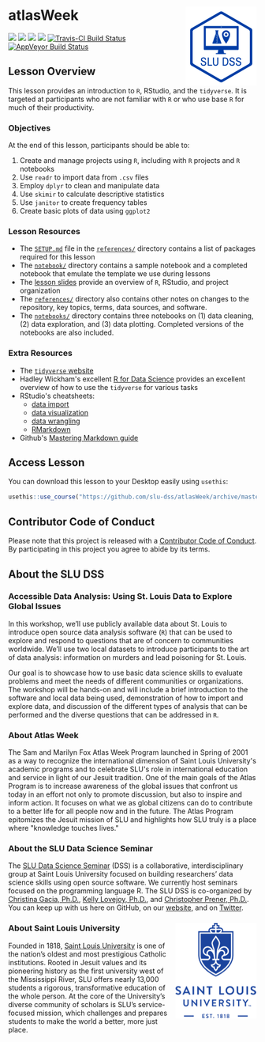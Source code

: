# atlasWeek <img src="/img/logo.png" align="right" />
[![](https://img.shields.io/badge/seminar-atlas%20week-brightgreen.svg)](https://github.com/slu-dss/atlasWeek/)
[![](https://img.shields.io/badge/lesson%20status-stable-brightgreen.svg)](https://github.com/slu-dss/atlasWeek/)
[![](https://img.shields.io/github/release/slu-dss/atlasWeek.svg?label=version)](https://github.com/slu-dss/atlasWeek/releases)
[![](https://img.shields.io/github/last-commit/slu-dss/atlasWeek.svg)](https://github.com/slu-dss/atlasWeek/commits/master)
[![Travis-CI Build Status](https://travis-ci.org/slu-dss/atlasWeek.svg?branch=master)](https://travis-ci.org/slu-dss/atlasWeek)
[![AppVeyor Build Status](https://ci.appveyor.com/api/projects/status/github/slu-dss/atlasWeek?branch=master&svg=true)](https://ci.appveyor.com/project/chris-prener/atlasWeek)

## Lesson Overview
This lesson provides an introduction to `R`, RStudio, and the `tidyverse`. It is targeted at participants who are not familiar with `R` or who use base `R` for much of their productivity.

### Objectives
At the end of this lesson, participants should be able to:

1. Create and manage projects using `R`, including with `R` projects and `R` notebooks
2. Use `readr` to import data from `.csv` files
3. Employ `dplyr` to clean and manipulate data
4. Use `skimir` to calculate descriptive statistics
5. Use `janitor` to create frequency tables
6. Create basic plots of data using `ggplot2`

### Lesson Resources
* The [`SETUP.md`](/references/SETUP.md) file in the [`references/`](/references) directory contains a list of packages required for this lesson
* The [`notebook/`](/notebook) directory contains a sample notebook and a completed notebook that emulate the template we use during lessons
* The [lesson slides](https://slu-dss.github.io/atlasWeek/) provide an overview of `R`, RStudio, and project organization
* The [`references/`](/references) directory also contains other notes on changes to the repository, key topics, terms, data sources, and software.
* The [`notebooks/`](/notebooks) directory contains three notebooks on (1) data cleaning, (2) data exploration, and (3) data plotting. Completed versions of the notebooks are also included.

### Extra Resources
* The [`tidyverse` website](http://tidyverse.org)
* Hadley Wickham's excellent [R for Data Science](http://r4ds.had.co.nz) provides an excellent overview of how to use the `tidyverse` for various tasks
* RStudio's cheatsheets:
    * [data import](https://github.com/rstudio/cheatsheets/raw/master/data-import.pdf)
    * [data visualization](https://github.com/rstudio/cheatsheets/raw/master/data-visualization-2.1.pdf)
    * [data wrangling](https://github.com/rstudio/cheatsheets/raw/master/data-transformation.pdf)
    * [RMarkdown](https://github.com/rstudio/cheatsheets/raw/master/rmarkdown-2.0.pdf)
* Github's [Mastering Markdown guide](https://guides.github.com/features/mastering-markdown/)

## Access Lesson
You can download this lesson to your Desktop easily using `usethis`:

```r
usethis::use_course("https://github.com/slu-dss/atlasWeek/archive/master.zip")
```

## Contributor Code of Conduct
Please note that this project is released with a [Contributor Code of Conduct](.github/CODE_OF_CONDUCT.md). By participating in this project you agree to abide by its terms.

## About the SLU DSS
### Accessible Data Analysis: Using St. Louis Data to Explore Global Issues
In this workshop, we’ll use publicly available data about St. Louis to introduce open source data analysis software (`R`) that can be used to explore and respond to questions that are of concern to communities worldwide. We’ll use two local datasets to introduce participants to the art of data analysis: information on murders and lead poisoning for St. Louis.

Our goal is to showcase how to use basic data science skills to evaluate problems and meet the needs of different communities or organizations. The workshop will be hands-on and will include a brief introduction to the software and local data being used, demonstration of how to import and explore data, and discussion of the different types of analysis that can be performed and the diverse questions that can be addressed in `R`.

### About Atlas Week
The Sam and Marilyn Fox Atlas Week Program launched in Spring of 2001 as a way to recognize the international dimension of Saint Louis University's academic programs and to celebrate SLU's role in international education and service in light of our Jesuit tradition. One of the main goals of the Atlas Program is to increase awareness of the global issues that confront us today in an effort not only to promote discussion, but also to inspire and inform action. It focuses on what we as global citizens can do to contribute to a better life for all people now and in the future. The Atlas Program epitomizes the Jesuit mission of SLU and highlights how SLU truly is a place where "knowledge touches lives."

### About the SLU Data Science Seminar
The [SLU Data Science Seminar](https://slu-dss.githb.io) (DSS) is a collaborative, interdisciplinary group at Saint Louis University focused on building researchers’ data science skills using open source software. We currently host seminars focused on the programming language R. The SLU DSS is co-organized by [Christina Gacia, Ph.D.](mailto:christina.garcia@slu.edu), [Kelly Lovejoy, Ph.D.](mailto:kelly.lovejoy@slu.edu), and [Christopher Prener, Ph.D.](mailto:chris.prener@slu.edu}). You can keep up with us here on GitHub, on our [website](https://slu-dss.githb.io), and on [Twitter](https://twitter.com/SLUDSS).

### About Saint Louis University <img src="/img/sluLogo.png" align="right" />
Founded in 1818, [Saint Louis University](http://www.slu.edu) is one of the nation’s oldest and most prestigious Catholic institutions. Rooted in Jesuit values and its pioneering history as the first university west of the Mississippi River, SLU offers nearly 13,000 students a rigorous, transformative education of the whole person. At the core of the University’s diverse community of scholars is SLU’s service-focused mission, which challenges and prepares students to make the world a better, more just place.
